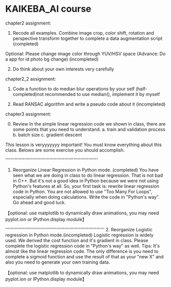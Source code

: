 # KAIKEBA_AI course

chapter2 assignment:

1. Recode all examples.
Combine image crop, color shift, rotation and perspective transform together to complete a data augmentation script
(completed)

Optional: Please change image color through YUV/HSV space (Advance: Do a app for id photo bg change)
(incompleted)

2. Do think about your own interests very carefully

chapter2_2 assignment:

1. Code a function to do median blur operations by your self
(half-completed)not recommended to use median(), implement it by myself

2. Read RANSAC algorithm and write a pseudo code about it
(incompleted)

chapter3 assignment:

0. Review
In the simple linear regression code we shown in class, there are some points that you need to understand.
a. train and validation process
b. batch size
c. gradient descent 

This lesson is veryyyyyyy important! You must know everything about this class. Belows are some exercise you should accomplish.

'''''''''''''''''''''''''''''''''''''''''''''''''''''''''''''''''''''
1. Reorganize Linear Regression in Python mode. (completed)
 You have seen what we are doing in class to do linear regression. That is not bad in C++. But it's not a good
idea in Python because we were not using Python's features at all.
So, your first task is: rewrite linear regression code in Python. You are not allowed to use "Too Many For
Loops", especially when doing calculations.
Write the code in "Python's way". Go ahead and good luck.  

【optional: use matplotlib to dynamically draw animations, you may need pyplot.ion or IPython.display module】

''''''''''''''''''''''''''''''''''''''''''''''''''''''''''''''''''''''''''
2. Reorganize Logistic regression in Python mode.(incompleted)
Logistic regression is widely used. We derived the cost function and it's gradient in class. Please complete
the logistic regression code in "Python's way" as well.
Tips: It's almost like the linear regression code. The only difference is you need to complete a sigmoid
function and use the result of that as your "new X" and also you need to generate your own training data.  

【optional: use matplotlib to dynamically draw animations, you may need pyplot.ion or IPython.display module】

